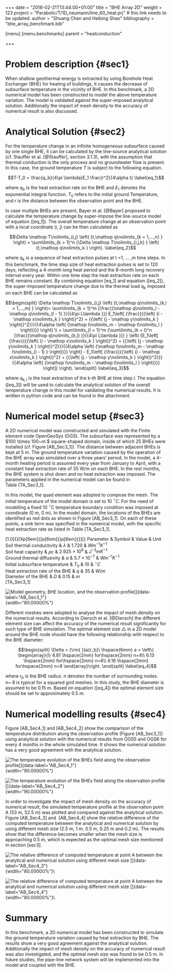 +++
date = "2018-02-21T13:44:00+01:00"
title = "BHE Array 2D"
weight = 123
project = "Parabolic/T/1D_neumann/line_60_heat.prj" # this link needs to be updated. 
author = "Shuang Chen and Haibing Shao"
bibliography = "bhe_array_benchmark.bib"

[menu]
  [menu.benchmarks]
    parent = "heatconduction"

+++

Problem description {#sec1}
===================

When shallow geothermal energy is extracted by using Borehole Heat
Exchanger (BHE) for heating of buildings, it causes the decrease of
subsurface temperature in the vicinity of BHE. In this benchmark, a 2D
numerical model has been constructed to model the above temperature
variation. The model is validated against the super-imposed analytical
solution. Additionally the impact of mesh density to the accuracy of
numerical result is also discussed.

Analytical Solution {#sec2}
===================

For the temperature change in an infinite homogeneous subsurface caused
by one single BHE, it can be calculated by the line-source analytical
solution (cf. Stauffer et al. [@Stauffer], section 3.1.3), with the
assumption that thermal conduction is the only process and no
groundwater flow is present. In this case, the ground temperature $T$ is
subject to the following equation.

$$T-T_0 = \frac{q_b}{4\pi \lambda}E_1 \frac{r^2}{4\alpha t}
\label{eq_1}$$

where $q_b$ is the heat extraction rate on the BHE and $E_1$ denotes the
exponential integral function. $T_0$ refers to the initial ground
Temperature, and $r$ is the distance between the observation point and
the BHE.

In case multiple BHEs are present, Bayer et al. [@Bayer] proposed to
calculate the temperature change by super-impose the line-source model
of equation (\[eq\_1\]). The overall temperature change at an
observation point with a local coordinate (i, j) can be then calculated
as

$$\Delta \mathop T\nolimits_{i,j} \left( {t,\mathop q\nolimits_{k = 1,...,n} } \right) = \sum\limits_{k = 1}^n {\Delta \mathop T\nolimits_{i,j,k} } \left( {t,\mathop q\nolimits_k } \right). 
\label{eq_2}$$

where ${\mathop q\nolimits_k }$ is a sequence of heat extraction pulses
at t =1, ... ,m time steps. In this benchmark, the time step size of
heat extraction pulses is set to 120 days, reflecting a 4-month long
heat period and the 8-month long recovery interval every year. Within
one time step the heat extraction rate on each BHE remains constant. By
combining equation \[eq\_1\] and equation (\[eq\_2\]), the super-imposed
temperature change due to the thermal load ${\mathop q\nolimits_k }$
imposed on each BHE can be calculated as

$$\begin{split}
        \Delta \mathop T\nolimits_{i,j} \left( {t,\mathop q\nolimits_{k,l = 1,...,m} } \right)= \sum\limits_{k = 1}^m {\frac{{\mathop q\nolimits_l  - \mathop q\nolimits_{l - 1} }}{{4\pi L\lambda }}} E_1\left[ {\frac{{{{\left( {i - \mathop x\nolimits_k } \right)}^2} + {{\left( {j - \mathop y\nolimits_k } \right)}^2}}}{{4\alpha \left( {\mathop t\nolimits_m  - \mathop t\nolimits_l } \right)}}} \right] \\
         = \sum\limits_{l = 1}^m {\sum\limits_{k = l}^n {\frac{{\mathop q\nolimits_{k,l} }}{{4\pi L\lambda }}} } \left( {E_1\left[ {\frac{{{{\left( {i - \mathop x\nolimits_k } \right)}^2} + {{\left( {j - \mathop y\nolimits_k } \right)}^2}}}{{4\alpha \left( {\mathop t\nolimits_m  - \mathop t\nolimits_{l - 1} } \right)}}} \right] - E_1\left[ {\frac{{{{\left( {i - \mathop x\nolimits_k } \right)}^2} + {{\left( {j - \mathop y\nolimits_k } \right)}^2}}}{{4\alpha \left( {\mathop t\nolimits_m  - \mathop t\nolimits_l } \right)}}} \right]} \right). 
    \end{split}
\label{eq_3}$$

where ${\mathop q\nolimits_{k,l} }$ is the heat extraction of the k-*th*
BHE at time step *l*. The equation (\[eq\_3\]) will be used to calculate
the analytical solution of the overall temperature change in this model
for validating the numerical results. It is written in python code and
can be found in the attachment.

Numerical model setup {#sec3}
=====================

A 2D numerical model was constructed and simulated with the Finite
element code OpenGeoSys (OGS). The subsurface was represented by a
$100 \times 100~m $ square-shaped domain, inside of which 25 BHEs were
installed (cf. Figure \[AB\_Sec3\_1\]). The distance between adjacent
BHEs is kept at 5 m. The ground temperature variation caused by the
operation of the BHE array was simulated over a three years’ period. In
the model, a 4-month heating period is assumed every year from January
to April, with a constant heat extraction rate of 35 W/m on each BHE. In
the rest months, the BHE system is shut down and no heat extraction was
imposed. The parameters applied in the numerical model can be found in
Table \[TA\_Sec3\_1\].

In this model, the quad element was adopted to compose the mesh. The
initial temperature of the model domain is set to 10 $^{\circ}$C. For
the need of modelling a fixed 10 $^{\circ}$C temperature boundary
condition was imposed at coordinate (0 m, 0 m). In the model domain, the
locations of the BHEs are identified as red dots as shown in
Figure \[AB\_Sec3\_1\]. On each of these points, a sink term was
specified in the numerical model, with the specific heat extraction rate
as listed in Table \[TA\_Sec3\_1\].

[1.0]{}[Xp[6em]{}p[6em]{}p[6em]{}]{} Parameter & Symbol & Value & Unit\
Soil thermal conductivity & $\lambda$ & 1.720 & $Wm^{-1}K^{-1}$\
Soil heat capacity & $\rho c$ & $2.925\times10^{6}$ & $J^{-3} mK^{-1}$\
Ground thermal diffusivity & $\alpha$ & $5.7\times10^{-7}$ &
$Wm^{-1}K^{-1}$\
Initial subsurface temperature & $T_0$ & 10 & $^{\circ}C$\
Heat extraction rate of the BHE & $q$ & 35 & $W/m$\
Diameter of the BHE & $D$ & 0.15 & $m$\
\[TA\_Sec3\_1\]

![Model geometry, BHE location, and the observation
profile[]{data-label="AB_Sec3_1"}](BHE_array_benchmark_figures/figure_1){width="80.00000%"}

Different meshes were adopted to analyse the impact of mesh density on
the numerical results. According to Diersch et al. [@Diersch] the
different element size can affect the accuracy of the numerical result
significantly for such type of BHE simulation. The optimal element size
$\triangle$ in a 2D model around the BHE node should have the following
relationship with respect to the BHE diameter:

$$\begin{split}
    \Delta  = {\rm{ }}a{r_b}\ \hspace{6mm}
    a = \left\{ \begin{array}{l}
    4.81 \hspace{2mm} for\hspace{2mm} n=4\\
    6.13  \hspace{2mm} for\hspace{2mm} n=6\\
    6.16  \hspace{2mm} for\hspace{2mm} n=8
    \end{array}\right.
    \end{split}
    \label{eq_4}$$

where $r_b$ is the BHE radius. n denotes the number of surrounding
nodes. n= 8 is typical for a squared grid meshes. In this study, the BHE
diameter is assumed to be 0.15 m. Based on equation (\[eq\_4\]) the
optimal element size should be set to approximately 0.5 m.

Numerical modelling results {#sec4}
===========================

Figure \[AB\_Sec4\_1\] and \[AB\_Sec4\_2\] show the comparison of the
temperature distribution along the observation profile
(Figure \[AB\_Sec3\_1\]) using analytical solution with the numerical
results from OGS5 and OGS6 for every 4 months in the whole simulated
time. It shows the numerical solution has a very good agreement with the
analytical solution.

![The temperature evolution of the BHEs field along the observation
profile[]{data-label="AB_Sec4_1"}](BHE_array_benchmark_figures/figure_2){width="90.00000%"}

![The temperature evolution of the BHEs field along the observation
profile []{data-label="AB_Sec4_2"}](BHE_array_benchmark_figures/figure_3){width="90.00000%"}

In order to investigate the impact of mesh density on the accuracy of
numerical result, the simulated temperature profile at the observation
point A (53 m, 52.5 m) was plotted and compared against the analytical
solution. Figure \[AB\_Sec4\_3\] and  \[AB\_Sec4\_4\] show the relative
difference of the computed temperature between the analytical and
numerical solution by using different mesh size (2.5 m, 1 m, 0.5 m,
0.25 m and 0.2 m). The results show that the difference becomes smaller
when the mesh size is approaching 0.5 m, which is expected as the
optimal mesh size mentioned in section \[sec3\].

![The relative difference of computed temperature at point A between the
analytical and numerical solution using different mesh size
[]{data-label="AB_Sec4_3"}](BHE_array_benchmark_figures/figure_4 "fig:"){width="80.00000%"}\

![The relative difference of computed temperature at point A between the
analytical and numerical solution using different mesh size
[]{data-label="AB_Sec4_4"}](BHE_array_benchmark_figures/figure_5 "fig:"){width="80.00000%"}\

Summary
=======

In this benchmark, a 2D numerical model has been constructed to simulate
the ground temperature variation caused by heat extraction by BHE. The
results show a very good agreement against the analytical solution.
Additionally the impact of mesh density on the accuracy of numerical
result was also investigated, and the optimal mesh size was found to be
0.5 m. In future studies, the pipe-line network system will be
implemented into the model and coupled with the BHE.
